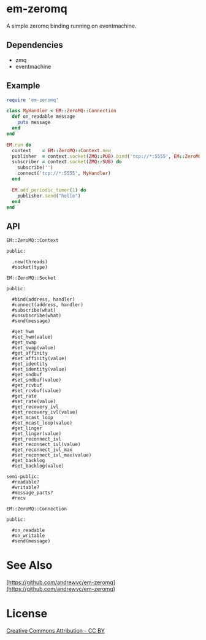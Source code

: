 # em-zeromq

A simple zeromq binding running on eventmachine.

## Dependencies

* zmq
* eventmachine

## Example

```ruby
require 'em-zeromq'

class MyHandler < EM::ZeroMQ::Connection
  def on_readable message
    puts message
  end
end

EM.run do
  context    = EM::ZeroMQ::Context.new
  publisher  = context.socket(ZMQ::PUB).bind('tcp://*:5555', EM::ZeroMQ::Connection)
  subscriber = context.socket(ZMQ::SUB) do
    subscribe('')
    connect('tcp://*:5555', MyHandler)
  end

  EM.add_periodic_timer(1) do
    publisher.send("hello")
  end
end
```

## API

```
EM::ZeroMQ::Context

public:

  .new(threads)
  #socket(type)

EM::ZeroMQ::Socket

public:

  #bind(address, handler)
  #connect(address, handler)
  #subscribe(what)
  #unsubscribe(what)
  #send(message)

  #get_hwm
  #set_hwm(value)
  #get_swap
  #set_swap(value)
  #get_affinity
  #set_affinity(value)
  #get_identity
  #set_identity(value)
  #get_sndbuf
  #set_sndbuf(value)
  #get_rcvbuf
  #set_rcvbuf(value)
  #get_rate
  #set_rate(value)
  #get_recovery_ivl
  #set_recovery_ivl(value)
  #get_mcast_loop
  #set_mcast_loop(value)
  #get_linger
  #set_linger(value)
  #get_reconnect_ivl
  #set_reconnect_ivl(value)
  #get_reconnect_ivl_max
  #set_reconnect_ivl_max(value)
  #get_backlog
  #set_backlog(value)
 
semi-public: 
  #readable?
  #writable?
  #message_parts?
  #recv

EM::ZeroMQ::Connection

public:

  #on_readable
  #on_writable
  #send(message)
```

# See Also
[https://github.com/andrewvc/em-zeromq](https://github.com/andrewvc/em-zeromq)

# License
[Creative Commons Attribution - CC BY](http://creativecommons.org/licenses/by/3.0)

